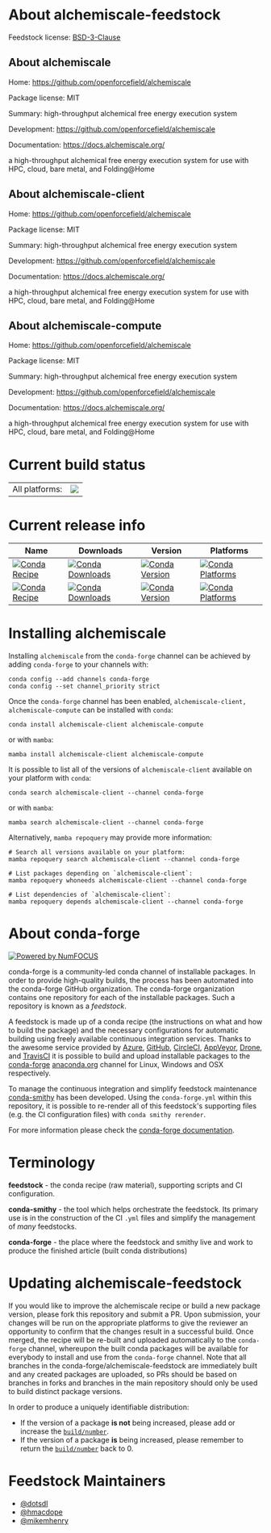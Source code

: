 About alchemiscale-feedstock
============================

Feedstock license: [BSD-3-Clause](https://github.com/conda-forge/alchemiscale-feedstock/blob/main/LICENSE.txt)


About alchemiscale
------------------

Home: https://github.com/openforcefield/alchemiscale

Package license: MIT

Summary: high-throughput alchemical free energy execution system

Development: https://github.com/openforcefield/alchemiscale

Documentation: https://docs.alchemiscale.org/

a high-throughput alchemical free energy execution system 
for use with HPC, cloud, bare metal, and Folding@Home 


About alchemiscale-client
-------------------------

Home: https://github.com/openforcefield/alchemiscale

Package license: MIT

Summary: high-throughput alchemical free energy execution system

Development: https://github.com/openforcefield/alchemiscale

Documentation: https://docs.alchemiscale.org/

a high-throughput alchemical free energy execution system
for use with HPC, cloud, bare metal, and Folding@Home


About alchemiscale-compute
--------------------------

Home: https://github.com/openforcefield/alchemiscale

Package license: MIT

Summary: high-throughput alchemical free energy execution system

Development: https://github.com/openforcefield/alchemiscale

Documentation: https://docs.alchemiscale.org/

a high-throughput alchemical free energy execution system
for use with HPC, cloud, bare metal, and Folding@Home


Current build status
====================


<table><tr><td>All platforms:</td>
    <td>
      <a href="https://dev.azure.com/conda-forge/feedstock-builds/_build/latest?definitionId=20430&branchName=main">
        <img src="https://dev.azure.com/conda-forge/feedstock-builds/_apis/build/status/alchemiscale-feedstock?branchName=main">
      </a>
    </td>
  </tr>
</table>

Current release info
====================

| Name | Downloads | Version | Platforms |
| --- | --- | --- | --- |
| [![Conda Recipe](https://img.shields.io/badge/recipe-alchemiscale--client-green.svg)](https://anaconda.org/conda-forge/alchemiscale-client) | [![Conda Downloads](https://img.shields.io/conda/dn/conda-forge/alchemiscale-client.svg)](https://anaconda.org/conda-forge/alchemiscale-client) | [![Conda Version](https://img.shields.io/conda/vn/conda-forge/alchemiscale-client.svg)](https://anaconda.org/conda-forge/alchemiscale-client) | [![Conda Platforms](https://img.shields.io/conda/pn/conda-forge/alchemiscale-client.svg)](https://anaconda.org/conda-forge/alchemiscale-client) |
| [![Conda Recipe](https://img.shields.io/badge/recipe-alchemiscale--compute-green.svg)](https://anaconda.org/conda-forge/alchemiscale-compute) | [![Conda Downloads](https://img.shields.io/conda/dn/conda-forge/alchemiscale-compute.svg)](https://anaconda.org/conda-forge/alchemiscale-compute) | [![Conda Version](https://img.shields.io/conda/vn/conda-forge/alchemiscale-compute.svg)](https://anaconda.org/conda-forge/alchemiscale-compute) | [![Conda Platforms](https://img.shields.io/conda/pn/conda-forge/alchemiscale-compute.svg)](https://anaconda.org/conda-forge/alchemiscale-compute) |

Installing alchemiscale
=======================

Installing `alchemiscale` from the `conda-forge` channel can be achieved by adding `conda-forge` to your channels with:

```
conda config --add channels conda-forge
conda config --set channel_priority strict
```

Once the `conda-forge` channel has been enabled, `alchemiscale-client, alchemiscale-compute` can be installed with `conda`:

```
conda install alchemiscale-client alchemiscale-compute
```

or with `mamba`:

```
mamba install alchemiscale-client alchemiscale-compute
```

It is possible to list all of the versions of `alchemiscale-client` available on your platform with `conda`:

```
conda search alchemiscale-client --channel conda-forge
```

or with `mamba`:

```
mamba search alchemiscale-client --channel conda-forge
```

Alternatively, `mamba repoquery` may provide more information:

```
# Search all versions available on your platform:
mamba repoquery search alchemiscale-client --channel conda-forge

# List packages depending on `alchemiscale-client`:
mamba repoquery whoneeds alchemiscale-client --channel conda-forge

# List dependencies of `alchemiscale-client`:
mamba repoquery depends alchemiscale-client --channel conda-forge
```


About conda-forge
=================

[![Powered by
NumFOCUS](https://img.shields.io/badge/powered%20by-NumFOCUS-orange.svg?style=flat&colorA=E1523D&colorB=007D8A)](https://numfocus.org)

conda-forge is a community-led conda channel of installable packages.
In order to provide high-quality builds, the process has been automated into the
conda-forge GitHub organization. The conda-forge organization contains one repository
for each of the installable packages. Such a repository is known as a *feedstock*.

A feedstock is made up of a conda recipe (the instructions on what and how to build
the package) and the necessary configurations for automatic building using freely
available continuous integration services. Thanks to the awesome service provided by
[Azure](https://azure.microsoft.com/en-us/services/devops/), [GitHub](https://github.com/),
[CircleCI](https://circleci.com/), [AppVeyor](https://www.appveyor.com/),
[Drone](https://cloud.drone.io/welcome), and [TravisCI](https://travis-ci.com/)
it is possible to build and upload installable packages to the
[conda-forge](https://anaconda.org/conda-forge) [anaconda.org](https://anaconda.org/)
channel for Linux, Windows and OSX respectively.

To manage the continuous integration and simplify feedstock maintenance
[conda-smithy](https://github.com/conda-forge/conda-smithy) has been developed.
Using the ``conda-forge.yml`` within this repository, it is possible to re-render all of
this feedstock's supporting files (e.g. the CI configuration files) with ``conda smithy rerender``.

For more information please check the [conda-forge documentation](https://conda-forge.org/docs/).

Terminology
===========

**feedstock** - the conda recipe (raw material), supporting scripts and CI configuration.

**conda-smithy** - the tool which helps orchestrate the feedstock.
                   Its primary use is in the construction of the CI ``.yml`` files
                   and simplify the management of *many* feedstocks.

**conda-forge** - the place where the feedstock and smithy live and work to
                  produce the finished article (built conda distributions)


Updating alchemiscale-feedstock
===============================

If you would like to improve the alchemiscale recipe or build a new
package version, please fork this repository and submit a PR. Upon submission,
your changes will be run on the appropriate platforms to give the reviewer an
opportunity to confirm that the changes result in a successful build. Once
merged, the recipe will be re-built and uploaded automatically to the
`conda-forge` channel, whereupon the built conda packages will be available for
everybody to install and use from the `conda-forge` channel.
Note that all branches in the conda-forge/alchemiscale-feedstock are
immediately built and any created packages are uploaded, so PRs should be based
on branches in forks and branches in the main repository should only be used to
build distinct package versions.

In order to produce a uniquely identifiable distribution:
 * If the version of a package **is not** being increased, please add or increase
   the [``build/number``](https://docs.conda.io/projects/conda-build/en/latest/resources/define-metadata.html#build-number-and-string).
 * If the version of a package **is** being increased, please remember to return
   the [``build/number``](https://docs.conda.io/projects/conda-build/en/latest/resources/define-metadata.html#build-number-and-string)
   back to 0.

Feedstock Maintainers
=====================

* [@dotsdl](https://github.com/dotsdl/)
* [@hmacdope](https://github.com/hmacdope/)
* [@mikemhenry](https://github.com/mikemhenry/)

